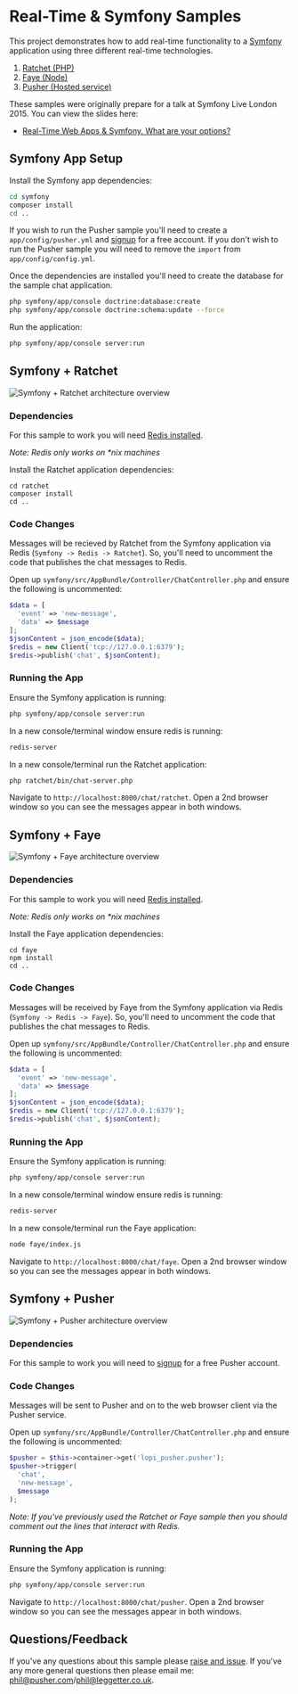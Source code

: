 # Real-Time & Symfony Samples

This project demonstrates how to add real-time functionality to a [Symfony](http://symfony.com/) application using three different real-time technologies.

1. [Ratchet (PHP)](http://socketo.me/)
2. [Faye (Node)](http://faye.jcoglan.com)
3. [Pusher (Hosted service)](https://pusher.com)

These samples were originally prepare for a talk at Symfony Live London 2015. You can view the slides here:

* [Real-Time Web Apps & Symfony. What are your options?](http://leggetter.github.io/realtime-symfony/)

## Symfony App Setup

Install the Symfony app dependencies:

```bash
cd symfony
composer install
cd ..
```

If you wish to run the Pusher sample you'll need to create a `app/config/pusher.yml` and [signup](https://pusher.com/signup) for a free account. If you don't wish to run the Pusher sample you will need to remove the `import` from `app/config/config.yml`.

Once the dependencies are installed you'll need to create the database for the sample chat application.

```bash
php symfony/app/console doctrine:database:create
php symfony/app/console doctrine:schema:update --force
```

Run the application:

```bash
php symfony/app/console server:run
```

## Symfony + Ratchet

![Symfony + Ratchet architecture overview](docs/realtime-web-stack-integration-self-hosted-symfony-ratchet.png)

### Dependencies

For this sample to work you will need [Redis installed](http://redis.io/topics/quickstart).

*Note: Redis only works on \*nix machines*

Install the Ratchet application dependencies:

```
cd ratchet
composer install
cd ..
```

### Code Changes

Messages will be recieved by Ratchet from the Symfony application via Redis (`Symfony -> Redis -> Ratchet`). So, you'll need to uncomment the code that publishes the chat messages to Redis.

Open up `symfony/src/AppBundle/Controller/ChatController.php` and ensure the following is uncommented:

```php
$data = [
  'event' => 'new-message',
  'data' => $message
];
$jsonContent = json_encode($data);
$redis = new Client('tcp://127.0.0.1:6379');
$redis->publish('chat', $jsonContent);
```

### Running the App

Ensure the Symfony application is running:

```bash
php symfony/app/console server:run
```

In a new console/terminal window ensure redis is running:

```bash
redis-server
```

In a new console/terminal run the Ratchet application:

```bash
php ratchet/bin/chat-server.php
```

Navigate to `http://localhost:8000/chat/ratchet`. Open a 2nd browser window so you can see the messages appear in both windows.

## Symfony + Faye

![Symfony + Faye architecture overview](docs/realtime-web-stack-integration-self-hosted-symfony-faye.png)

### Dependencies

For this sample to work you will need [Redis installed](http://redis.io/topics/quickstart).

*Note: Redis only works on \*nix machines*

Install the Faye application dependencies:

```
cd faye
npm install
cd ..
```

### Code Changes

Messages will be received by Faye from the Symfony application via Redis (`Symfony -> Redis -> Faye`). So, you'll need to uncomment the code that publishes the chat messages to Redis.

Open up `symfony/src/AppBundle/Controller/ChatController.php` and ensure the following is uncommented:

```php
$data = [
  'event' => 'new-message',
  'data' => $message
];
$jsonContent = json_encode($data);
$redis = new Client('tcp://127.0.0.1:6379');
$redis->publish('chat', $jsonContent);
```

### Running the App

Ensure the Symfony application is running:

```bash
php symfony/app/console server:run
```

In a new console/terminal window ensure redis is running:

```bash
redis-server
```

In a new console/terminal run the Faye application:

```bash
node faye/index.js
```

Navigate to `http://localhost:8000/chat/faye`. Open a 2nd browser window so you can see the messages appear in both windows.

## Symfony + Pusher

![Symfony + Pusher architecture overview](docs/realtime-web-stack-integration-hosted-symfony-pusher.png)

### Dependencies

For this sample to work you will need to [signup](https://pusher.com/signup) for a free Pusher account.

### Code Changes

Messages will be sent to Pusher and on to the web browser client via the Pusher service.

Open up `symfony/src/AppBundle/Controller/ChatController.php` and ensure the following is uncommented:

```php
$pusher = $this->container->get('lopi_pusher.pusher');
$pusher->trigger(
  'chat',
  'new-message',
  $message
);
```

*Note: If you've previously used the Ratchet or Faye sample then you should comment out the lines that interact with Redis.*

### Running the App

Ensure the Symfony application is running:

```bash
php symfony/app/console server:run
```

Navigate to `http://localhost:8000/chat/pusher`. Open a 2nd browser window so you can see the messages appear in both windows.

## Questions/Feedback

If you've any questions about this sample please [raise and issue](issues/). If you've any more general questions then please email me: phil@pusher.com/phil@leggetter.co.uk.
